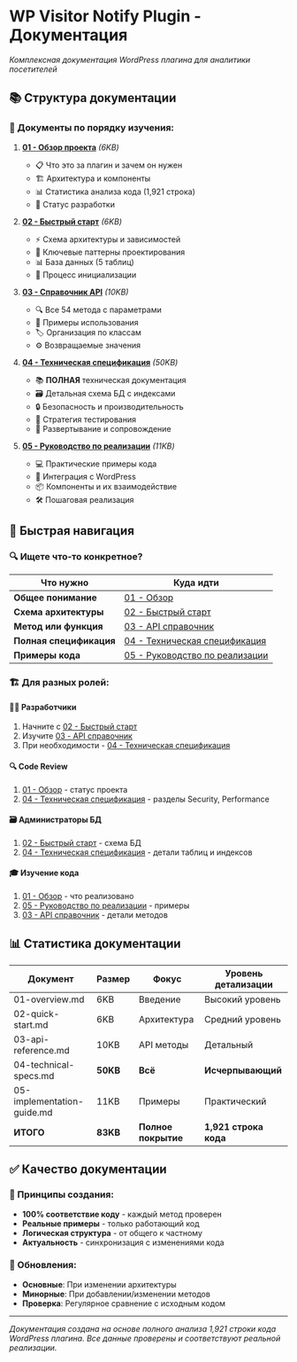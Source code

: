 # WP Visitor Notify Plugin - Документация

*Комплексная документация WordPress плагина для аналитики посетителей*

## 📚 Структура документации

### 📖 Документы по порядку изучения:

1. **[01 - Обзор проекта](./01-overview.md)** *(6KB)*
   - 📋 Что это за плагин и зачем он нужен
   - 🏗️ Архитектура и компоненты
   - 📊 Статистика анализа кода (1,921 строка)
   - 🎯 Статус разработки

2. **[02 - Быстрый старт](./02-quick-start.md)** *(6KB)*
   - ⚡ Схема архитектуры и зависимостей
   - 🔧 Ключевые паттерны проектирования  
   - 📊 База данных (5 таблиц)
   - 🚀 Процесс инициализации

3. **[03 - Справочник API](./03-api-reference.md)** *(10KB)*
   - 🔍 Все 54 метода с параметрами
   - 📝 Примеры использования
   - 🏷️ Организация по классам
   - ⚙️ Возвращаемые значения

4. **[04 - Техническая спецификация](./04-technical-specs.md)** *(50KB)*
   - 📚 **ПОЛНАЯ** техническая документация  
   - 🗃️ Детальная схема БД с индексами
   - 🔒 Безопасность и производительность
   - 🧪 Стратегия тестирования  
   - 🚀 Развертывание и сопровождение

5. **[05 - Руководство по реализации](./05-implementation-guide.md)** *(11KB)*
   - 💻 Практические примеры кода
   - 🔗 Интеграция с WordPress
   - 📦 Компоненты и их взаимодействие
   - 🛠️ Пошаговая реализация

## 🎯 Быстрая навигация

### 🔍 Ищете что-то конкретное?

| Что нужно | Куда идти |
|-----------|----------|
| **Общее понимание** | [01 - Обзор](./01-overview.md) |
| **Схема архитектуры** | [02 - Быстрый старт](./02-quick-start.md) |
| **Метод или функция** | [03 - API справочник](./03-api-reference.md) |
| **Полная спецификация** | [04 - Техническая спецификация](./04-technical-specs.md) |
| **Примеры кода** | [05 - Руководство по реализации](./05-implementation-guide.md) |

### 🏗️ Для разных ролей:

#### 👨‍💻 **Разработчики**
1. Начните с [02 - Быстрый старт](./02-quick-start.md)
2. Изучите [03 - API справочник](./03-api-reference.md)
3. При необходимости - [04 - Техническая спецификация](./04-technical-specs.md)

#### 🔍 **Code Review**
1. [01 - Обзор](./01-overview.md) - статус проекта
2. [04 - Техническая спецификация](./04-technical-specs.md) - разделы Security, Performance

#### 🗃️ **Администраторы БД**
1. [02 - Быстрый старт](./02-quick-start.md) - схема БД
2. [04 - Техническая спецификация](./04-technical-specs.md) - детали таблиц и индексов

#### 🎓 **Изучение кода**
1. [01 - Обзор](./01-overview.md) - что реализовано
2. [05 - Руководство по реализации](./05-implementation-guide.md) - примеры
3. [03 - API справочник](./03-api-reference.md) - детали методов

## 📊 Статистика документации

| Документ | Размер | Фокус | Уровень детализации |
|----------|--------|-------|-------------------|
| 01-overview.md | 6KB | Введение | Высокий уровень |
| 02-quick-start.md | 6KB | Архитектура | Средний уровень |
| 03-api-reference.md | 10KB | API методы | Детальный |
| 04-technical-specs.md | **50KB** | **Всё** | **Исчерпывающий** |
| 05-implementation-guide.md | 11KB | Примеры | Практический |
| **ИТОГО** | **83KB** | **Полное покрытие** | **1,921 строка кода** |

## ✅ Качество документации

### 🎯 Принципы создания:
- **100% соответствие коду** - каждый метод проверен
- **Реальные примеры** - только работающий код
- **Логическая структура** - от общего к частному
- **Актуальность** - синхронизация с изменениями кода

### 🔄 Обновления:
- **Основные**: При изменении архитектуры
- **Минорные**: При добавлении/изменении методов  
- **Проверка**: Регулярное сравнение с исходным кодом

---

*Документация создана на основе полного анализа 1,921 строки кода WordPress плагина. Все данные проверены и соответствуют реальной реализации.*

